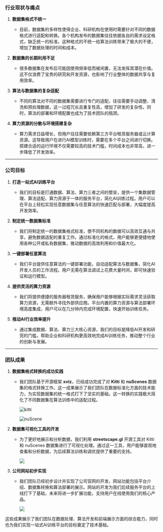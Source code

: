 ### 行业现状与痛点

1. **数据集格式不统一**
   - 目前，数据集的多样性使得企业、科研机构在使用时需要针对不同的数据格式进行适配和转换。各个机构发布的数据集往往依据各自的需求设定格式，缺乏统一的标准。这种格式的不统一给算法训练带来了极大的不便，增加了数据处理的时间和成本。

2. **数据集的长期利用不足**
   - 很多数据集在发布后可能因使用频率低而被闲置，无法发挥其潜在价值。这不仅浪费了宝贵的研究和开发资源，也影响了行业整体的数据共享与复用效率。

3. **算法与数据集的复杂适配**
   - 不同的算法对不同的数据集需要进行专门的适配，往往需要手动调整、清洗和预处理数据，这一过程冗长且重复性高，增加了研发的复杂性。同时，算法的部署和环境配置也成为了技术团队的瓶颈。

4. **算力资源的分散与环境搭建复杂**
   - 算力需求日益增长，但用户往往需要依赖第三方平台租赁服务器或云计算资源。这导致用户在进行AI模型训练时，需要在多个平台之间进行切换。搭建合适的运行环境不仅需要较高的技术门槛，时间成本也非常高，进一步降低了开发效率。

---

### 公司目标

1. **打造一站式AI训练平台**
   - 我们的目标是打通数据、算法、算力三者之间的壁垒，提供一个集数据管理、算法适配、算力资源于一体的服务平台，简化AI训练过程。用户可以在平台上轻松实现任意数据集与任意算法的快速匹配与部署，大幅度提高开发效率。

2. **制定统一数据集标准**
   - 我们将制定统一的数据集格式标准，使不同机构的数据可以高效互通与共享，避免数据适配的重复工作。通过标准化的格式，用户能够更便捷地使用各种公开或私有数据集，推动数据的高效利用和价值最大化。

3. **一键部署任意算法**
   - 我们平台提供任意算法的一键部署功能，自动适配算法与数据集，简化AI开发人员的工作流程。用户无需在算法调试上花费大量时间，即可快速验证和运行模型。

4. **提供灵活的算力资源**
   - 我们将提供便捷的服务器租赁服务，确保用户能够根据实际需求灵活获取算力资源，无需额外寻找外部供应商。平台内置的算力资源与算法部署环境高度集成，用户可以在几分钟内完成环境配置，快速开始训练任务。

5. **推动AI行业效率提升**
   - 通过集成数据、算法、算力三大核心资源，我们的目标是降低AI开发和研究的门槛，帮助企业和科研机构更高效地完成AI训练任务，推动整个行业的创新与发展。

---

### 团队成果

1. **数据集格式转换的成功实践**
   
   - 我们团队基于开源框架 **xviz**，已经成功完成了对 **Kitti** 和 **nuScenes** 数据集的格式转换工作。这一成果展示了我们团队在数据标准化方面的技术能力，为实现数据集的统一格式打下了坚实的基础。这一转换的实践极大简化了不同数据集在算法训练中的适配过程。
   
     ![kitti](C:\Users\uncle\OneDrive\docs\tongji\S3_1\Software-Engineering\Project\bp-stage\kitti-structure.png)
   
     ![nuScene](C:\Users\uncle\OneDrive\docs\tongji\S3_1\Software-Engineering\Project\bp-stage\nuScene-structure.png)
   
2. **数据集可视化工具的开发**
   
   - 为了更好地展示和分析数据，我们利用 **streetscape.gl** 开源工具对 Kitti 和 nuScenes 数据集进行了可视化处理。通过这一工具，用户能够直观地查看和分析数据，为后续算法训练和调优提供了重要的支持。
   
     ![](C:\Users\uncle\OneDrive\docs\tongji\S3_1\Software-Engineering\Project\bp-stage\dataset-viz.png)
   
3. **公司网站初步实现**
   - 我们团队已经初步设计并实现了公司官网的开发，网站功能包括平台介绍、数据集转换和算法部署的展示。网站的开发为我们后续服务平台的上线打下了基础，未来将进一步扩展功能，支持用户在线使用我们的核心产品。
   
     ![](C:\Users\uncle\OneDrive\docs\tongji\S3_1\Software-Engineering\Project\bp-stage\website.png)

这些成果展示了我们团队在数据处理、算法开发和前端展示方面的综合能力，同时也为我们实现一站式AI训练平台的目标奠定了技术基础。